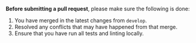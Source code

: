 **Before submitting a pull request**, please make sure the following is done:

1. You have merged in the latest changes from `develop`.
2. Resolved any conflicts that may have happened from that merge.
3. Ensure that you have run all tests and linting locally.
